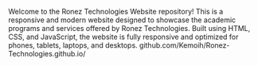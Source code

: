Welcome to the Ronez Technologies Website repository! This is a responsive and modern website designed to showcase the academic programs and services offered by Ronez Technologies. Built using HTML, CSS, and JavaScript, the website is fully responsive and optimized for phones, tablets, laptops, and desktops.
github.com/Kemoih/Ronez-Technologies.github.io/ 
